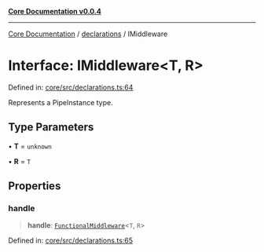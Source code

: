 [**Core Documentation v0.0.4**](../../README.md)

***

[Core Documentation](../../modules.md) / [declarations](../README.md) / IMiddleware

# Interface: IMiddleware\<T, R\>

Defined in: [core/src/declarations.ts:64](https://github.com/stonemjs/core/blob/93efe04ef1a71ad6f49c3b315da54d45ace50f23/src/declarations.ts#L64)

Represents a PipeInstance type.

## Type Parameters

• **T** = `unknown`

• **R** = `T`

## Properties

### handle

> **handle**: [`FunctionalMiddleware`](../type-aliases/FunctionalMiddleware.md)\<`T`, `R`\>

Defined in: [core/src/declarations.ts:65](https://github.com/stonemjs/core/blob/93efe04ef1a71ad6f49c3b315da54d45ace50f23/src/declarations.ts#L65)
